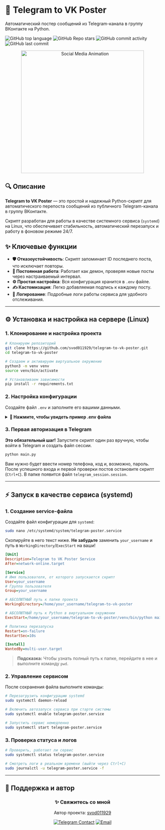 # 🚀 Telegram to VK Poster
Автоматический постер сообщений из Telegram-канала в группу ВКонтакте на Python.

![GitHub top language](https://img.shields.io/github/languages/top/svod011929/telegram-to-vk-poster?style=for-the-badge&color=5865F2)
![GitHub Repo stars](https://img.shields.io/github/stars/svod011929/telegram-to-vk-poster?style=for-the-badge&color=f9a825)
![GitHub commit activity](https://img.shields.io/github/commit-activity/m/svod011929/telegram-to-vk-poster?style=for-the-badge&color=4caf50&label=commits)
![GitHub last commit](https://img.shields.io/github/last-commit/svod011929/telegram-to-vk-poster?style=for-the-badge&color=lightgrey)

<p align="center">
  <img src="https://media.giphy.com/media/tKxvu25nKSAeI/giphy.gif" width="400" alt="Social Media Animation">
</p>

## 🔍 Описание
**Telegram to VK Poster** — это простой и надежный Python-скрипт для автоматического перепоста сообщений из публичного Telegram-канала в группу ВКонтакте.

Скрипт разработан для работы в качестве системного сервиса (`systemd`) на Linux, что обеспечивает стабильность, автоматический перезапуск и работу в фоновом режиме 24/7.

## ✨ Ключевые функции
- **🛡️ Отказоустойчивость**: Скрипт запоминает ID последнего поста, что исключает повторы.
- **🔄 Постоянная работа**: Работает как демон, проверяя новые посты через настраиваемый интервал.
- **⚙️ Простая настройка**: Вся конфигурация хранится в `.env` файле.
- **✍️ Кастомизация**: Легко добавляемая подпись к каждому посту.
- **📝 Логирование**: Подробные логи работы сервиса для удобного отслеживания.

---

## ⚙️ Установка и настройка на сервере (Linux)

### 1. Клонирование и настройка проекта
```bash
# Клонируем репозиторий
git clone https://github.com/svod011929/telegram-to-vk-poster.git
cd telegram-to-vk-poster

# Создаем и активируем виртуальное окружение
python3 -m venv venv
source venv/bin/activate

# Устанавливаем зависимости
pip install -r requirements.txt

```

### 2. Настройка конфигурации
Создайте файл `.env` и заполните его вашими данными.
<details>
<summary><strong>📄 Нажмите, чтобы увидеть пример .env файла</strong></summary>

```ini
#============ TELEGRAM ============
TELEGRAM_API_ID=12345678
TELEGRAM_API_HASH=abcdef1234567890abcdef1234567890
TELEGRAM_CHANNEL_USERNAME=my_channel_name

#============ VKONTAKTE ============
VK_API_TOKEN=vk1.a.very_long_and_secret_vk_api_token
VK_GROUP_ID=123456789

#============ НАСТРОЙКИ СЕРВИСА ============
# Интервал проверки новых постов в секундах (например, 300 = 5 минут)
CHECK_INTERVAL_SECONDS=300

```
</details>

### 3. Первая авторизация в Telegram
**Это обязательный шаг!** Запустите скрипт один раз вручную, чтобы войти в Telegram и создать файл сессии.
```bash
python main.py

```
Вам нужно будет ввести номер телефона, код и, возможно, пароль. После успешного входа и первой проверки постов остановите скрипт (`Ctrl+C`). В папке появится файл `telegram_session.session`.

---

## ⚡ Запуск в качестве сервиса (systemd)

### 1. Создание service-файла
Создайте файл конфигурации для `systemd`:
```bash
sudo nano /etc/systemd/system/telegram-poster.service

```
Скопируйте в него текст ниже. **Не забудьте** заменить `your_username` и путь в `WorkingDirectory`/`ExecStart` на ваши!

```ini
[Unit]
Description=Telegram to VK Poster Service
After=network-online.target

[Service]
# Имя пользователя, от которого запускается скрипт
User=your_username
# Группа пользователя
Group=your_username

# АБСОЛЮТНЫЙ путь к папке проекта
WorkingDirectory=/home/your_username/telegram-to-vk-poster

# АБСОЛЮТНЫЙ путь к Python в виртуальном окружении
ExecStart=/home/your_username/telegram-to-vk-poster/venv/bin/python main.py

# Политика перезапуска
Restart=on-failure
RestartSec=10s

[Install]
WantedBy=multi-user.target

```
> **Подсказка:** Чтобы узнать полный путь к папке, перейдите в нее и выполните команду `pwd`.

### 2. Управление сервисом
После сохранения файла выполните команды:
```bash
# Перезагрузить конфигурацию systemd
sudo systemctl daemon-reload

# Включить автозапуск сервиса при старте системы
sudo systemctl enable telegram-poster.service

# Запустить сервис немедленно
sudo systemctl start telegram-poster.service

```

### 3. Проверка статуса и логов
```bash
# Проверить, работает ли сервис
sudo systemctl status telegram-poster.service

# Смотреть логи в реальном времени (выйти через Ctrl+C)
sudo journalctl -u telegram-poster.service -f

```

---

## 🌟 Поддержка и автор

<div align="center">

### ✨ Свяжитесь со мной
Автор проекта: [svod011929](https://github.com/svod011929/)

[![Telegram Contact](https://img.shields.io/badge/Telegram-@KodoDrive-26A5E4?style=for-the-badge&logo=telegram&logoColor=white)](https://t.me/KodoDrive)
[![Email](https://img.shields.io/badge/Email-bussines@kododrive--devl.ru-7B68EE?style=for-the-badge&logo=gmail&logoColor=white)](mailto:bussines@kododrive-devl.ru)

</div>
